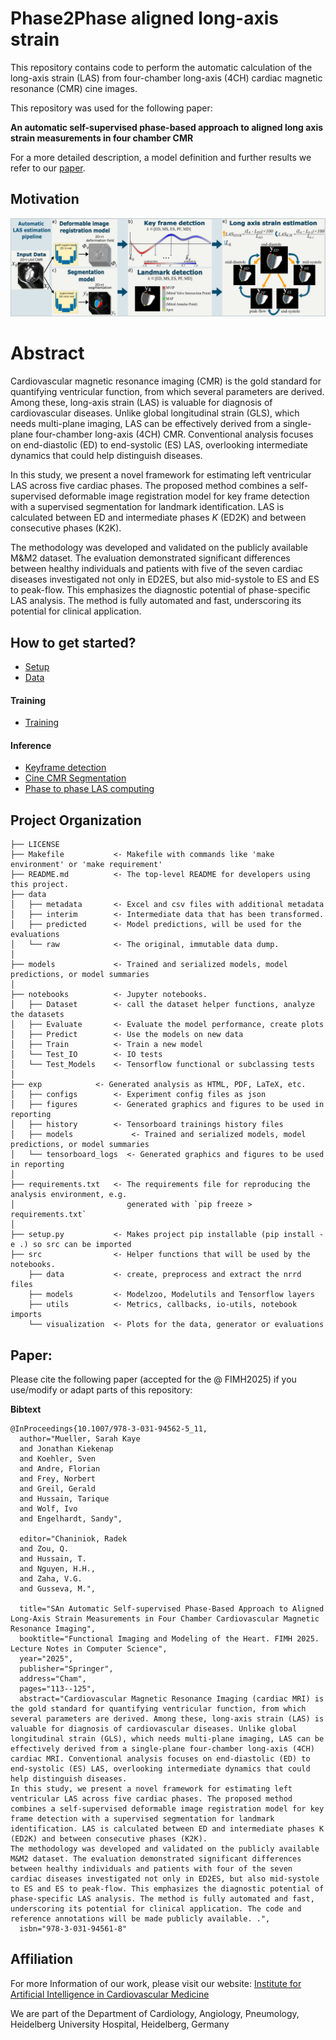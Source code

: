 Phase2Phase aligned long-axis strain
==============================

This repository contains code to perform the automatic calculation of the long-axis strain (LAS) from 
four-chamber long-axis (4CH) cardiac magnetic resonance (CMR) cine images.

This repository was used for the following paper:

**An automatic self-supervised phase-based approach to aligned long axis strain measurements in four chamber CMR**

For a more detailed description, a model definition and further results we refer to our 
<a target="_blank" href="https://link.springer.com/chapter/10.1007/978-3-031-94562-5_11">paper</a>.



Motivation
-


![Visual Abstract of Pipeline](/docs/img/Visual%20Abstract_V3.png)


Abstract
=
Cardiovascular magnetic resonance imaging (CMR) is the gold standard for quantifying ventricular function, from which 
several parameters are derived. Among these, long-axis strain (LAS) is valuable for diagnosis of cardiovascular diseases. 
Unlike global longitudinal strain (GLS), which needs multi-plane imaging, LAS can be effectively derived from a single-plane 
four-chamber long-axis (4CH) CMR. Conventional analysis focuses on end-diastolic (ED) to end-systolic (ES) LAS, 
overlooking intermediate dynamics that could help distinguish diseases.

In this study, we present a novel framework for estimating left ventricular LAS across five cardiac phases. 
The proposed method combines a self-supervised deformable image registration model for key frame detection with a 
supervised segmentation for landmark identification. LAS is calculated between ED and intermediate phases $K$ (ED2K) 
and between consecutive phases (K2K).

The methodology was developed and validated on the publicly available M&M2 dataset. The evaluation demonstrated 
significant differences between healthy individuals and patients with five of the seven cardiac diseases investigated 
not only in ED2ES, but also mid-systole to ES and ES to peak-flow. This emphasizes the diagnostic potential of 
phase-specific LAS analysis. The method is fully automated and fast, underscoring its potential for clinical application.


How to get started?
------------
- <a target="_blank" href="https://github.com/Cardio-AI/cmr-las-phase2phase-analysis/tree/main/docs/Setup.md">Setup</a>
- <a target="_blank" href="https://github.com/Cardio-AI/cmr-las-phase2phase-analysis/tree/main/docs/Data.md">Data</a>

#### Training
- <a target="_blank" href="https://github.com/Cardio-AI/cmr-las-phase2phase-analysis/tree/main/docs/Training.md">Training</a>

#### Inference
- <a target="_blank" href="https://github.com/Cardio-AI/cmr-las-phase2phase-analysis/tree/main/docs/Keyframe-detection.md">Keyframe detection</a>
- <a target="_blank" href="https://github.com/Cardio-AI/cmr-las-phase2phase-analysis/tree/main/docs/CINE_CMR_Segmentation.md">Cine CMR Segmentation</a>
- <a target="_blank" href="https://github.com/Cardio-AI/cmr-las-phase2phase-analysis/tree/main/docs/Phase2Phase-LAS.md">Phase to phase LAS computing</a>

Project Organization
------------

    ├── LICENSE
    ├── Makefile           <- Makefile with commands like 'make environment' or 'make requirement'
    ├── README.md          <- The top-level README for developers using this project.
    ├── data
    │   ├── metadata       <- Excel and csv files with additional metadata
    │   ├── interim        <- Intermediate data that has been transformed.
    │   ├── predicted      <- Model predictions, will be used for the evaluations
    │   └── raw            <- The original, immutable data dump.
    │
    ├── models             <- Trained and serialized models, model predictions, or model summaries
    │
    ├── notebooks          <- Jupyter notebooks. 
    │   ├── Dataset        <- call the dataset helper functions, analyze the datasets
    │   ├── Evaluate       <- Evaluate the model performance, create plots
    │   ├── Predict        <- Use the models on new data
    │   ├── Train          <- Train a new model
    │   └── Test_IO        <- IO tests
    │   └── Test_Models    <- Tensorflow functional or subclassing tests
    │
    ├── exp            <- Generated analysis as HTML, PDF, LaTeX, etc.
    │   ├── configs        <- Experiment config files as json
    │   ├── figures        <- Generated graphics and figures to be used in reporting
    │   ├── history        <- Tensorboard trainings history files
    │   ├── models             <- Trained and serialized models, model predictions, or model summaries
    │   └── tensorboard_logs  <- Generated graphics and figures to be used in reporting
    │
    ├── requirements.txt   <- The requirements file for reproducing the analysis environment, e.g.
    │                         generated with `pip freeze > requirements.txt`
    │
    ├── setup.py           <- Makes project pip installable (pip install -e .) so src can be imported
    ├── src                <- Helper functions that will be used by the notebooks.
        ├── data           <- create, preprocess and extract the nrrd files
        ├── models         <- Modelzoo, Modelutils and Tensorflow layers
        ├── utils          <- Metrics, callbacks, io-utils, notebook imports
        └── visualization  <- Plots for the data, generator or evaluations


Paper:
--------
Please cite the following paper (accepted for the @ FIMH2025) if you use/modify or adapt parts of this repository:

**Bibtext**
```
@InProceedings{10.1007/978-3-031-94562-5_11,
  author="Mueller, Sarah Kaye
  and Jonathan Kiekenap
  and Koehler, Sven
  and Andre, Florian
  and Frey, Norbert
  and Greil, Gerald
  and Hussain, Tarique
  and Wolf, Ivo
  and Engelhardt, Sandy",

  editor="Chaniniok, Radek
  and Zou, Q.
  and Hussain, T.
  and Nguyen, H.H.,
  and Zaha, V.G.
  and Gusseva, M.",

  title="SAn Automatic Self-supervised Phase-Based Approach to Aligned Long-Axis Strain Measurements in Four Chamber Cardiovascular Magnetic Resonance Imaging",
  booktitle="Functional Imaging and Modeling of the Heart. FIMH 2025. Lecture Notes in Computer Science",
  year="2025",
  publisher="Springer",
  address="Cham",
  pages="113--125",
  abstract="Cardiovascular Magnetic Resonance Imaging (cardiac MRI) is the gold standard for quantifying ventricular function, from which several parameters are derived. Among these, long-axis strain (LAS) is valuable for diagnosis of cardiovascular diseases. Unlike global longitudinal strain (GLS), which needs multi-plane imaging, LAS can be effectively derived from a single-plane four-chamber long-axis (4CH) cardiac MRI. Conventional analysis focuses on end-diastolic (ED) to end-systolic (ES) LAS, overlooking intermediate dynamics that could help distinguish diseases.
In this study, we present a novel framework for estimating left ventricular LAS across five cardiac phases. The proposed method combines a self-supervised deformable image registration model for key frame detection with a supervised segmentation for landmark identification. LAS is calculated between ED and intermediate phases K (ED2K) and between consecutive phases (K2K).
The methodology was developed and validated on the publicly available M&M2 dataset. The evaluation demonstrated significant differences between healthy individuals and patients with four of the seven cardiac diseases investigated not only in ED2ES, but also mid-systole to ES and ES to peak-flow. This emphasizes the diagnostic potential of phase-specific LAS analysis. The method is fully automated and fast, underscoring its potential for clinical application. The code and reference annotations will be made publicly available. .",
  isbn="978-3-031-94561-8"
```


Affiliation
--------
For more Information of our work, please visit our website:
<a target="_blank" href="https://www.klinikum.uni-heidelberg.de/chirurgische-klinik-zentrum/herzchirurgie/forschung/institute-for-artificial-intelligence-in-cardiovascular-medicine-aicm">Institute for Artificial Intelligence in Cardiovascular Medicine </a>

We are part of the Department of Cardiology, Angiology, Pneumology, Heidelberg University Hospital, Heidelberg, Germany
